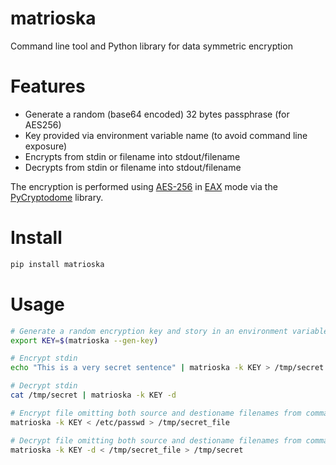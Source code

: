 # matrioska

Command line tool and Python library for data symmetric encryption

# Features
- Generate a random (base64 encoded) 32 bytes passphrase (for AES256)
- Key provided via environment variable name (to avoid command line exposure)
- Encrypts from stdin or filename into stdout/filename
- Decrypts from stdin or filename into stdout/filename

The encryption is performed using [AES-256](Advanced_Encryption_Standard) in [EAX](https://en.wikipedia.org/wiki/EAX_mode) mode via the [PyCryptodome](https://pycryptodome.readthedocs.io/en/latest/) library.

# Install
```sh
pip install matrioska
```

# Usage
```sh
# Generate a random encryption key and story in an environment variable
export KEY=$(matrioska --gen-key)

# Encrypt stdin
echo "This is a very secret sentence" | matrioska -k KEY > /tmp/secret

# Decrypt stdin
cat /tmp/secret | matrioska -k KEY -d

# Encrypt file omitting both source and destioname filenames from command line
matrioska -k KEY < /etc/passwd > /tmp/secret_file

# Decrypt file omitting both source and destioname filenames from command line
matrioska -k KEY -d < /tmp/secret_file > /tmp/secret
```
